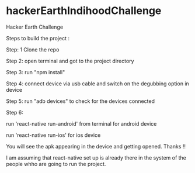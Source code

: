 # hackerEarthIndihoodChallenge
Hacker Earth Challenge


Steps to build the project :

Step: 1
Clone the repo

Step 2: 
open terminal and got to the project directory

Step 3:
run "npm install"

Step 4: 
connect device via usb cable and switch on the degubbing option in device

Step 5: 
run "adb devices" to check for the devices connected

Step 6:

run 'react-native run-android' from terminal for android device

run 'react-native run-ios' for ios device


You will see the apk appearing in the device and getting opened.
Thanks !!

I am assuming that react-native set up is already there in the system of the people whho are going to run the project.

